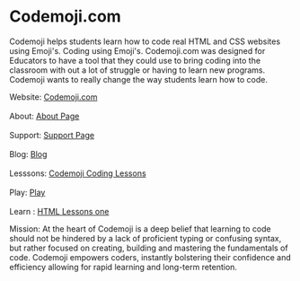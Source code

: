 # Codemoji.com
Codemoji helps students learn how to code real HTML and CSS websites using Emoji's. Coding using Emoji's. 
Codemoji.com was designed for Educators to have a tool that they could use to bring coding into the classroom with out a lot of struggle or having to learn new programs.
Codemoji wants to really change the way students learn how to code. 

  Website: <a href="http://www.codemoji.com">Codemoji.com</a> <br><br>
  About: <a href="http://www.codemoji.com/about">About Page</a> <br><br>
  Support:  <a href="http://www.codemoji.com/help">Support Page </a><br><br>
  Blog: <a href="http://www.codemoji.com/blog"> Blog</a> <br><br>
   Lesssons: <a href="http://www.codemoji.com/lessons"> Codemoji Coding Lessons </a><br><br>
   Play: <a href="http://www.codemoji.com/play"> Play </a><br><br>
  Learn : <a href="http://www.codemoji.com/lessons/html/beginner/1.php">HTML Lessons one </a><br>

Mission: At the heart of Codemoji is a deep belief that learning to code should not be hindered by a lack of proficient typing or confusing syntax, but rather focused on creating, building and mastering the fundamentals of code. Codemoji empowers coders, instantly bolstering their confidence and efficiency allowing for rapid learning and long-term retention.  


